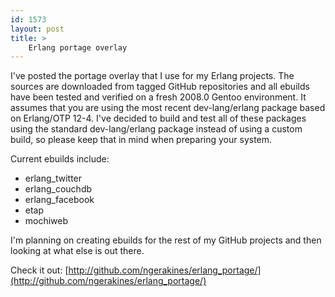 ```yaml
---
id: 1573
layout: post
title: >
    Erlang portage overlay
---
```


I've posted the portage overlay that I use for my Erlang projects. The sources are downloaded from tagged GitHub repositories and all ebuilds have been tested and verified on a fresh 2008.0 Gentoo environment. It assumes that you are using the most recent dev-lang/erlang package based on Erlang/OTP 12-4. I've decided to build and test all of these packages using the standard dev-lang/erlang package instead of using a custom build, so please keep that in mind when preparing your system.

Current ebuilds include:

 * erlang\_twitter
 * erlang\_couchdb
 * erlang\_facebook
 * etap
 * mochiweb

I'm planning on creating ebuilds for the rest of my GitHub projects and then looking at what else is out there. 

Check it out: [http://github.com/ngerakines/erlang_portage/](http://github.com/ngerakines/erlang_portage/)

